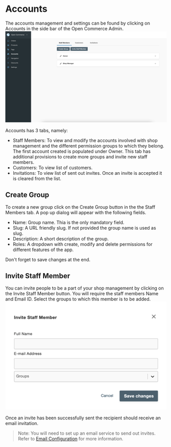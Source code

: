 # Accounts

The accounts management and settings can be found by clicking on Accounts in the side bar of the Open Commerce Admin. 
![Accounts](_assets/41-admin-accounts-settings.png)

Accounts has 3 tabs, namely:
- Staff Members: To view and modify the accounts involved with shop management and the different permission groups to which they belong. The first account created is populated under Owner. This tab has additional provisions to create more groups and invite new staff members.
- Customers: To view list of customers.
- Invitations: To view list of sent out invites. Once an invite is accepted it is cleared from the list.

## Create Group

To create a new group click on the Create Group button in the the Staff Members tab. A pop up dialog will appear with the following fields.
- Name: Group name. Thia is the only mandatory field.
- Slug: A URL friendly slug. If not provided the group name is used as slug.
- Description: A short description of the group.
- Roles: A dropdown with create, modify and delete permissions for different features of the app.

Don't forget to save changes at the end.

## Invite Staff Member

You can invite people to be a part of your shop management by clicking on the Invite Staff Member button. You will require the staff members Name and Email ID. Select the groups to which this member is to be added. 
![Invite Staff Member](_assets/41-admin-accounts-invite-staff.png)

Once an invite has been successfully sent the recipient should receive an email invitation.

> Note: You will need to set up an email service to send out invites. Refer to [Email Configuration](75-email-configuration.md) for more information.